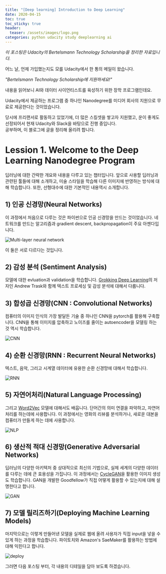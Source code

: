 ```yaml
---
title: "[Deep learning] Introduction to Deep Learning"
date: 2020-04-15
toc: true
toc_sticky: true
header:
  teaser: /assets/images/logo.png
categories: python udacity study deeplearning ai
---
```



*이 포스팅은 Udacity의 Bertelsmann Technology Scholarship을 정리한 자료입니다.*


어느 날, 언제 가입했는지도 모를 Udacity에서 한 통의 메일이 왔습니다. 

*"Bertelsmann Technology Scholarship에 지원하세요!"*

내용을 읽어보니 AI와 데이터 사이언티스트를 육성하기 위한 장학 프로그램인데요. 

Udacity에서 제공하는 프로그램 중 하나인 Nanodegree를 미디어 회사의 지원으로 무료로 제공한다는 것이었습니다.

당시에 프리랜서로 활동하고 있었기에, 더 많은 스킬셋을 쌓고자 지원했고, 
운이 좋게도 선정되어서 현재 Udacity와 Slack을 바탕으로 진행 중입니다.  
공부하며, 이 블로그에 글을 정리해 올리려 합니다.




# Lession 1. Welcome to the Deep Learning Nanodegree Program  

딥러닝에 대한 간략한 개요와 내용을 다루고 있는 챕터입니다. 
앞으로 사용할 딥러닝과 관련된 툴들에 대해 소개하고,
미술 스타일을 학습해 다른 이미지에 반영하는 방식에 대해 학습합니다.
또한, 선형대수에 대한 기본적인 내용역시 소개합니다.

## 1) 인공 신경망(Neural Networks)
이 과정에서 처음으로 다루는 것은 파이썬으로 인공 신경망을 만드는 것이었습니다.
네트워크를 만드는 알고리즘과 gradient descent, backpropagation이 주요 아젠다입니다.

 ![Multi-layer neural network](https://drive.google.com/uc?id=1lxfaHcKolYaEtAvdLihrJR_jas4yGAnK)

이 둘은 서로 다르다는 것입니다.

## 2) 감성 분석 (Sentiment Analysis)     
모델에 대한 evluation과 validation을 학습합니다.
[Grokking Deep Learning](https://www.manning.com/books/grokking-deep-learning)의 저자인 Andrew Trask와
함께 텍스트 프로세싱 및 감성 분석에 대해서 다룹니다.

## 3) 합성곱 신경망(CNN : Convolutional Networks)
컴퓨터의 이미지 인식의 가장 발달돈 기술 중 하나인 CNN을 pytorch를 활용해 구축합니다.
CNN을 통해 이미지를 압축하고 노이즈를 줄이는 autoencoder을 모델링 하는 것 역시 학습합니다.

![CNN](https://drive.google.com/uc?id=1Y_vLPoKaldAI-3d-Ov7Wh98rZGeC_mIi)

## 4) 순환 신경망(RNN : Recurrent Neural Networks)
텍스트, 음악, 그리고 시계열 데이터에 유용한 순환 신경망에 대해서 학습합니다.

![RNN](https://drive.google.com/uc?id=1h6whjRVP0MvXOCuDrss3W7YfbOLWivCF)

## 5) 자연어처리(Natural Language Processing)
그리고 [Word2Vec](https://en.wikipedia.org/wiki/Word2vec) 모델에 대해서도 배웁니다.
단어간의 의미 연결을 파악하고, 자연어 처리를 하는데에 사용합니다. 
이 과정에서는 영화의 리뷰를 분석하거나, 새로운 대본을 컴퓨터가 만들게 하는 데에 사용합니다.

![NLP](https://drive.google.com/uc?id=1e45scc1qFdUFWGaA1883n5PvOlBPYo-A)


## 6) 생산적 적대 신경망(Generative Adversarial Networks)
딥러닝의 다양한 아키텍처 중 상대적으로 최신의 기법으로, 실제 세계의 다양한 데이터를 다루는 데에 큰 효용성을 가집니다.
이 과정에서는 [CycleGAN](https://github.com/junyanz/CycleGAN)을 활용한 이미지 생성도 학습합니다.
GAN을 개발한 Goodfellow가 직접 어떻게 활용할 수 있는지에 대해 설명한다고 합니다.

![GAN](https://drive.google.com/uc?id=1X_f13ehnPhKrVqynZZjUDOLM7TNFBGp8)


## 7) 모델 릴리즈하기(Deploying Machine Learning Models)
마지막으로는 이렇게 만들어낸 모델을 실제로 웹에 올려 사용자가 직접 input을 넣을 수 있게 하는 과정을 학습합니다.
파이토치와 Amazon's SaeMaker를 활용하는 방법에 대해 익힌다고 합니다.

![deploy](https://drive.google.com/uc?id=1DE8C6vZmT1Q8wxxMieqIsiaoAq8kPcOZ) 


그러면 다음 포스팅 부터, 각 내용의 디테일을 담아 보도록 하겠습니다.